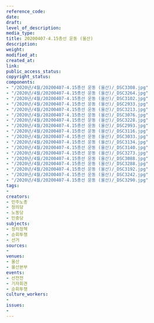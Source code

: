 ```yaml
---
reference_code: 
date: 
draft: 
level_of_description: 
media_type: 
title: 20200407-4.15총선 운동 (울산)
description: 
weight: 
modified_at: 
created_at: 
link: 
public_access_status: 
copyright_status: 
components:
- "/2020년/4월/20200407-4.15총선 운동 (울산)/_DSC3308.jpg"
- "/2020년/4월/20200407-4.15총선 운동 (울산)/_DSC3264.jpg"
- "/2020년/4월/20200407-4.15총선 운동 (울산)/_DSC3102.jpg"
- "/2020년/4월/20200407-4.15총선 운동 (울산)/_DSC2933.jpg"
- "/2020년/4월/20200407-4.15총선 운동 (울산)/_DSC3213.jpg"
- "/2020년/4월/20200407-4.15총선 운동 (울산)/_DSC3076.jpg"
- "/2020년/4월/20200407-4.15총선 운동 (울산)/_DSC3228.jpg"
- "/2020년/4월/20200407-4.15총선 운동 (울산)/_DSC2993.jpg"
- "/2020년/4월/20200407-4.15총선 운동 (울산)/_DSC3116.jpg"
- "/2020년/4월/20200407-4.15총선 운동 (울산)/_DSC3033.jpg"
- "/2020년/4월/20200407-4.15총선 운동 (울산)/_DSC3134.jpg"
- "/2020년/4월/20200407-4.15총선 운동 (울산)/_DSC3140.jpg"
- "/2020년/4월/20200407-4.15총선 운동 (울산)/_DSC3273.jpg"
- "/2020년/4월/20200407-4.15총선 운동 (울산)/_DSC3088.jpg"
- "/2020년/4월/20200407-4.15총선 운동 (울산)/_DSC3288.jpg"
- "/2020년/4월/20200407-4.15총선 운동 (울산)/_DSC3192.jpg"
- "/2020년/4월/20200407-4.15총선 운동 (울산)/_DSC3242.jpg"
- "/2020년/4월/20200407-4.15총선 운동 (울산)/_DSC3290.jpg"
tags:
- 
creators:
- 민주노총
- 정의당
- 노동당
- 민중당
subjects:
- 정치정책
- 순회투쟁
- 선거
sources:
- 
venues:
- 울산
- 울산본부
events:
- 선전전
- 기자회견
- 순회투쟁
culture_workers:
- 
issues:
- 
---
```

